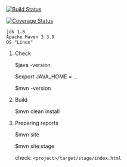 [![Build Status](https://travis-ci.org/Brest-Java-Course-2018/Kavaliuk-Pavel.svg?branch=master)](https://travis-ci.org/Brest-Java-Course-2018/Kavaliuk-Pavel)

[![Coverage Status](https://coveralls.io/repos/github/Brest-Java-Course-2018/Kavaliuk-Pavel/badge.svg?ts=1)](https://coveralls.io/github/Brest-Java-Course-2018/Kavaliuk-Pavel)

    jdk 1.8
    Apache Maven 3.3.9
    OS "Linux"

1. Check  
    
    $java -version  
    
    $export JAVA_HOME = ...
    
    $mvn -version
    
2. Build

    
    $mvn clean install
    
3. Preparing reports
  
    $mvn site
  
    $mvn site:stage
  
    check: ``<project>/target/stage/index.html``